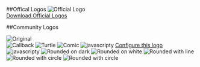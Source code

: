 ##Offical Logos
![Official Logo](http://nodejs.org/logos/nodejs.png)  
[Download Official Logos](http://nodejs.org/logos/)

##Community Logos

![Original](http://farm7.static.flickr.com/6016/5947533807_f50b14479b_o.png)  
![Callback](http://farm7.static.flickr.com/6002/5927603032_d9e9aeff9b.jpg)
![Turtle](http://substack.net/images/node_turtle.png)
![Comic](https://lh5.googleusercontent.com/-l7XvZDcXraw/TiB6n4OVGnI/AAAAAAAAAuo/4VH3SSTCEBQ/nodejs.png)
![javascripty](http://homepage.mac.com/jorgechamorro/node/nodejsLogoA.png)
[Configure this logo](http://homepage.mac.com/jorgechamorro/node/nodeLogoAnimado.html)
![javascripty](http://homepage.mac.com/jorgechamorro/node/nodejsLogoB.png)
![Rounded on dark](https://lh4.googleusercontent.com/-SqqudfU2TAU/TiZsxURICJI/AAAAAAAAALk/-7WuVBrCL_o/nodejs1.png)
![Rounded on white](https://lh6.googleusercontent.com/-sU5IRCCxMYc/TiZsuwV0nFI/AAAAAAAAALc/dH1OxZImcJU/nodejs2.png)
![Rounded with line](https://lh4.googleusercontent.com/-P9rHwnwG9bw/TiZsw19CBsI/AAAAAAAAALg/SYG6XIb5e6w/nodejs3.png)
![Rounded with circle](https://lh4.googleusercontent.com/-viTl63ZCfTA/TiZ7SADdW-I/AAAAAAAAAL8/YneI537fxi8/nodejs4.png)
![Rounded with circle](https://lh5.googleusercontent.com/-0yWcSBObsmo/TiZ7R8-vs-I/AAAAAAAAAL4/1UyMi5_nY5g/nodejs5.png)

